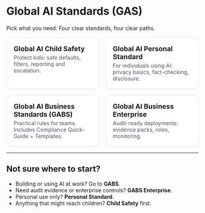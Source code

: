 # Global AI Standards (GAS)

Pick what you need. Four clear standards, four clear paths.

<style>
.tiles{display:grid;grid-template-columns:repeat(auto-fit,minmax(240px,1fr));gap:1rem;margin:1rem 0}
.tile{display:block;border:1px solid #e5e7eb;border-radius:14px;padding:18px;background:#fff;text-decoration:none;color:inherit;box-shadow:0 1px 3px rgba(0,0,0,.06)}
.tile:hover{box-shadow:0 4px 12px rgba(0,0,0,.08)}
.tile h2{margin:0 0 .25rem 0;font-size:1.1rem}
.tile p{margin:.25rem 0 0 0;color:#4b5563}
</style>

<div class="tiles">

<a class="tile" href="child-safety/">
  <h2>Global AI Child Safety</h2>
  <p>Protect kids: safe defaults, filters, reporting and escalation.</p>
</a>

<a class="tile" href="personal-standard/">
  <h2>Global AI Personal Standard</h2>
  <p>For individuals using AI: privacy basics, fact-checking, disclosure.</p>
</a>

<a class="tile" href="business-standards/">
  <h2>Global AI Business Standards (GABS)</h2>
  <p>Practical rules for teams. Includes Compliance Quick-Guide + Templates.</p>
</a>

<a class="tile" href="business-enterprise/">
  <h2>Global AI Business Enterprise</h2>
  <p>Audit-ready deployments: evidence packs, roles, monitoring.</p>
</a>

</div>

---

## Not sure where to start?
- Building or using AI at work? Go to **GABS**.
- Need audit evidence or enterprise controls? **GABS Enterprise**.
- Personal use only? **Personal Standard**.
- Anything that might reach children? **Child Safety** first.
